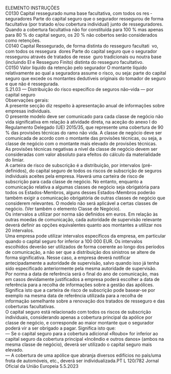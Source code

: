  
ELEMENTO  INSTRUÇÕES  
C0130  Capital ressegurado numa base 
facultativa, com todos os res ­
seguradores  Parte do capital seguro que o segurador ressegurou de forma facultativa (por 
tratado e/ou cobertura individual) junto de resseguradores. Quando a cobertura 
facultativa não for constituída para 100 % mas apenas para 80 % do capital 
seguro, os 20 % não cobertos serão considerados como retenções.  
C0140  Capital Ressegurado, de forma 
distinta do resseguro facultati ­
vo, com todos os ressegura ­
dores  Parte do capital seguro que o segurador ressegurou através de tratados de resse ­
guro tradicionais ou noutra base (incluindo EI e Resseguro Finito) distinta do 
resseguro facultativo.  
C0150  Valor líquido da retenção pelo 
segurador  O montante líquido relativamente ao qual a seguradora assume o risco, ou seja: 
parte do capital seguro que excede os montantes dedutíveis originais do tomador 
de seguro e que não é ressegurada.  
S.21.03 — Distribuição do risco específico de seguros não–vida — por capital seguro  
Observações gerais:  
A presente secção diz respeito à apresentação anual de informações sobre empresas individuais.  
O presente modelo deve ser comunicado para cada classe de negócio não vida significativa em relação à atividade direta, 
na aceção do anexo I do Regulamento Delegado (UE) 2015/35, que represente uma cobertura de 90 % das provisões 
técnicas do ramo não vida. A classe de negócio deve ser comunicada de acordo com o montante das provisões técnicas, 
ou seja, a classe de negócio com o montante mais elevado de provisões técnicas.  
As provisões técnicas negativas a nível da classe de negócio devem ser consideradas com valor absoluto para efeitos do 
cálculo da materialidade do limiar.  
A carteira de risco de subscrição é a distribuição, por intervalos (pré-definidos), do capital seguro de todos os riscos de 
subscrição de seguros individuais aceites pela empresa. Haverá uma carteira de risco de subscrição para cada classe de 
negócio. No entanto, enquanto a comunicação relativa a algumas classes de negócio seja obrigatória para todos os 
Estados-Membros, alguns desses Estados-Membros poderão também exigir a comunicação obrigatória de outras classes 
de negócio que considerem relevantes. O modelo não será aplicável a certas classes de negócio. (Ver também o elemento 
Classe de Negócio).  
Os intervalos a utilizar por norma são definidos em euros. Em relação às outras moedas de comunicação, cada 
autoridade de supervisão relevante deverá definir as opções equivalentes quanto aos montantes a utilizar nos 20 
intervalos.  
Uma empresa pode utilizar intervalos específicos da empresa, em particular quando o capital seguro for inferior a 
100 000 EUR. Os intervalos escolhidos deverão ser utilizados de forma coerente ao longo dos períodos de comunicação, 
a não ser que a distribuição dos sinistros se altere de forma significativa. Nesse caso, a empresa deverá notificar 
antecipadamente a autoridade de supervisão, salvo quando isso já tenha sido especificado anteriormente pela mesma 
autoridade de supervisão.  
Por norma a data de referência será o final do ano de comunicação, mas em casos devidamente justificados a empresa 
poderá escolher a data de referência para a recolha de informações sobre a gestão das apólices. Significa isto que a 
carteira de risco de subscrição pode basear-se por exemplo na mesma data de referência utilizada para a recolha de 
informação semelhante sobre a renovação dos tratados de resseguro e das coberturas facultativas.  
O capital seguro está relacionado com todos os riscos de subscrição individuais, considerando apenas a cobertura 
principal da apólice por classe de negócio, e corresponde ao maior montante que o segurador poderá vir a ser obrigado 
a pagar. Significa isto que:  
— Se o capital seguro para a cobertura adicional «Roubo» for inferior ao capital seguro da cobertura principal «Incêndio 
e outros danos» (ambos na mesma classe de negócio), deverá ser utilizado o capital seguro mais elevado.  
— A cobertura de uma apólice que abranja diversos edifícios no país/uma frota de automóveis, etc., deverá ser 
individualizada.PT  L 120/782 Jornal Oficial da União Europeia 5.5.2023